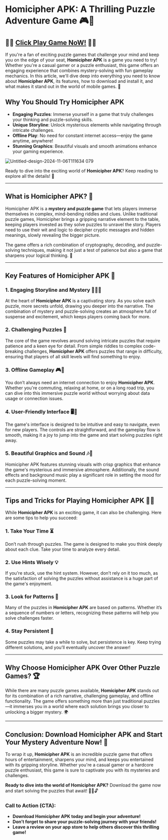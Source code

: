 # Homicipher APK: A Thrilling Puzzle Adventure Game 🎮🧩

## 📲📲 [Click Play Game NoW!](https://bom.so/r7PLTn) 📲📲

If you're a fan of exciting puzzle games that challenge your mind and keep you on the edge of your seat, **Homicipher APK** is a game you need to try! Whether you're a casual gamer or a puzzle enthusiast, this game offers an engaging experience that combines mystery-solving with fun gameplay mechanics. In this article, we'll dive deep into everything you need to know about **Homicipher APK**, its features, how to download and install it, and what makes it stand out in the world of mobile games. 🌟

## Why You Should Try Homicipher APK

- **Engaging Puzzles**: Immerse yourself in a game that truly challenges your thinking and puzzle-solving skills.
- **Unique Storyline**: Unlock mysterious elements while navigating through intricate challenges.
- **Offline Play**: No need for constant internet access—enjoy the game anytime, anywhere!
- **Stunning Graphics**: Beautiful visuals and smooth animations enhance your gaming experience.

![Untitled-design-2024-11-06T111634 079](https://github.com/user-attachments/assets/7c83fcdf-46c6-4f12-946f-5dbfe0e2ba71)

Ready to dive into the exciting world of **Homicipher APK**? Keep reading to explore all the details! 📲

---

## What is Homicipher APK? 🤔

Homicipher APK is a **mystery and puzzle game** that lets players immerse themselves in complex, mind-bending riddles and clues. Unlike traditional puzzle games, Homicipher brings a gripping narrative element to the table, keeping players invested as they solve puzzles to unravel the story. Players need to use their wit and logic to decipher cryptic messages and hidden meanings, slowly revealing the bigger picture.

The game offers a rich combination of cryptography, decoding, and puzzle-solving techniques, making it not just a test of patience but also a game that sharpens your logical thinking. 🎯

---

## Key Features of Homicipher APK 🔑

### 1. **Engaging Storyline and Mystery** 📖🕵️‍♂️

At the heart of **Homicipher APK** is a captivating story. As you solve each puzzle, more secrets unfold, drawing you deeper into the narrative. The combination of mystery and puzzle-solving creates an atmosphere full of suspense and excitement, which keeps players coming back for more.

### 2. **Challenging Puzzles** 🔐

The core of the game revolves around solving intricate puzzles that require patience and a keen eye for detail. From simple riddles to complex code-breaking challenges, **Homicipher APK** offers puzzles that range in difficulty, ensuring that players of all skill levels will find something to enjoy.

### 3. **Offline Gameplay** 🎮💨

You don’t always need an internet connection to enjoy **Homicipher APK**. Whether you're commuting, relaxing at home, or on a long road trip, you can dive into this immersive puzzle world without worrying about data usage or connection issues.

### 4. **User-Friendly Interface** 🖥️📱

The game's interface is designed to be intuitive and easy to navigate, even for new players. The controls are straightforward, and the gameplay flow is smooth, making it a joy to jump into the game and start solving puzzles right away.

### 5. **Beautiful Graphics and Sound** 🎶🌟

Homicipher APK features stunning visuals with crisp graphics that enhance the game's mysterious and immersive atmosphere. Additionally, the sound effects and background music play a significant role in setting the mood for each puzzle-solving moment.

---

## Tips and Tricks for Playing Homicipher APK 🔎💡

While **Homicipher APK** is an exciting game, it can also be challenging. Here are some tips to help you succeed:

### 1. **Take Your Time** ⏳

Don’t rush through puzzles. The game is designed to make you think deeply about each clue. Take your time to analyze every detail.

### 2. **Use Hints Wisely** 💡

If you're stuck, use the hint system. However, don’t rely on it too much, as the satisfaction of solving the puzzles without assistance is a huge part of the game's enjoyment.

### 3. **Look for Patterns** 🔢

Many of the puzzles in **Homicipher APK** are based on patterns. Whether it’s a sequence of numbers or letters, recognizing these patterns will help you solve challenges faster.

### 4. **Stay Persistent** 💪

Some puzzles may take a while to solve, but persistence is key. Keep trying different solutions, and you’ll eventually uncover the answer!

---

## Why Choose Homicipher APK Over Other Puzzle Games? 🏆

While there are many puzzle games available, **Homicipher APK** stands out for its combination of a rich narrative, challenging gameplay, and offline functionality. The game offers something more than just traditional puzzles—it immerses you in a world where each solution brings you closer to unlocking a bigger mystery. 🌍

---

## Conclusion: Download Homicipher APK and Start Your Mystery Adventure Now! 🎉

To wrap it up, **Homicipher APK** is an incredible puzzle game that offers hours of entertainment, sharpens your mind, and keeps you entertained with its gripping storyline. Whether you're a casual gamer or a hardcore puzzle enthusiast, this game is sure to captivate you with its mysteries and challenges.

**Ready to dive into the world of Homicipher APK?** Download the game now and start solving the puzzles that await! 🕵️‍♀️🔓

### Call to Action (CTA):

- **Download Homicipher APK today and begin your adventure!**
- **Don’t forget to share your puzzle-solving journey with your friends!**
- **Leave a review on your app store to help others discover this thrilling game!**

